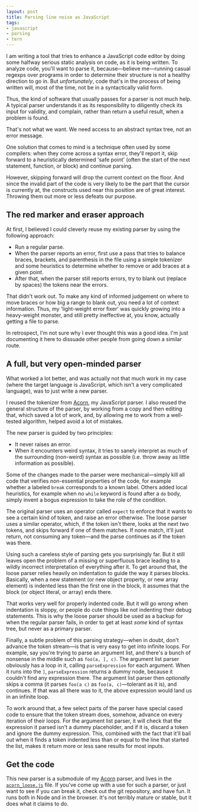 ```yaml
---
layout: post
title: Parsing line noise as JavaScript
tags:
- javascript
- parsing
- tern
---
```


I am writing a tool that tries to enhance a JavaScript code editor by
doing some halfway serious static analysis on code, as it is being
written. To analyze code, you'll want to parse it, because—believe
me—running casual regexps over programs in order to determine their
structure is not a healthy direction to go in. But *unfortunately*,
code that's in the process of being written will, most of the time,
not be in a syntactically valid form.

Thus, the kind of software that usually passes for a parser is not
much help. A typical parser understands it as its responsibility to
diligently check its input for validity, and complain, rather than
return a useful result, when a problem is found.

That's not what we want. We need access to an abstract syntax tree,
not an error message.

One solution that comes to mind is a technique often used by some
compilers: when they come across a syntax error, they'll report it,
skip forward to a heuristically determined 'safe point' (often the
start of the next statement, function, or block) and continue parsing.

However, skipping forward will drop the current context on the floor.
And since the invalid part of the code is very likely to be the part
that the cursor is currently at, the constructs used near this
position are of great interest. Throwing them out more or less defeats
our purpose.

## The red marker and eraser approach

At first, I believed I could cleverly reuse my existing parser by
using the following approach:

* Run a regular parse.
* When the parser reports an error, first use a pass that tries to
  balance braces, brackets, and parenthesis in the file using a simple
  tokenizer and some heuristics to determine whether to remove or add
  braces at a given point.
* After that, when the parser still reports errors, try to blank out
  (replace by spaces) the tokens near the errors.

That didn't work out. To make any kind of informed judgement on where
to move braces or how big a range to blank out, you need a lot of
context information. Thus, my 'light-weight error fixer' was quickly
growing into a heavy-weight monster, and still pretty ineffective at,
you know, actually getting a file to parse.

In retrospect, I'm not sure why I ever thought this was a good idea.
I'm just documenting it here to dissuade other people from going down
a similar route.

## A full, but very open-minded parser

What worked a lot better, and was actually not that much work in my
case (where the target language is JavaScript, which isn't a very
complicated language), was to just write a new parser.

I reused the tokenizer from [Acorn][ac], my JavaScript parser. I also
reused the general structure of the parser, by working from a copy and
then editing that, which saved a lot of work, and, by allowing me to
work from a well-tested algorithm, helped avoid a lot of mistakes.

[ac]: acorn.html

The new parser is guided by two principles:

* It never raises an error.
* When it encounters weird syntax, it tries to sanely interpret as
  much of the surrounding (non-weird) syntax as possible (i.e. throw
  away as little information as possible).

Some of the changes made to the parser were mechanical—simply kill all
code that verifies non-essential properties of the code, for example
whether a labeled `break` corresponds to a known label. Others added
local heuristics, for example when no `while` keyword is found after a
`do` body, simply invent a bogus expression to take the role of the
condition.

The original parser uses an operator called `expect` to enforce that
it wants to see a certain kind of token, and raise an error otherwise.
The loose parser uses a similar operator, which, if the token isn't
there, looks at the next two tokens, and skips forward if one of them
matches. If none match, it'll just return, not consuming any token—and
the parse continues as if the token was there.

Using such a careless style of parsing gets you surprisingly far. But
it still leaves open the problem of a missing or superfluous brace
leading to a wildly incorrect interpretation of everything after it.
To get around that, the loose parser relies heavily on indentation to
guide the way it parses blocks. Basically, when a new statement (or
new object property, or new array element) is indented less than the
first one in the block, it assumes that the block (or object literal,
or array) ends there.

That works very well for properly indented code. But it will go wrong
when indentation is sloppy, or people do cute things like not
indenting their debug statements. This is why the loose parser should
be used as a backup for when the regular parser fails, in order to get
at least *some* kind of syntax tree, but never as a primary parser.

Finally, a subtle problem of this parsing strategy—when in doubt,
don't advance the token stream—is that is very easy to get into
infinite loops. For example, say you're trying to parse an argument
list, and there's a bunch of nonsense in the middle such as `foo(a, ],
c)`. The argument list parser obviously has a loop in it, calling
`parseExpression` for each argument. When it runs into the `]`,
`parseExpression` returns a dummy node, because it couldn't find any
expression there. The argument list parser then *optionally* skips a
comma (it parses `foo(a c)` as `foo(a, c)`—tolerant as it is), and
continues. If that was all there was to it, the above expression would
land us in an infinite loop.

To work around that, a few select parts of the parser have special
cased code to ensure that the token stream does, somehow, advance on
every iteration of their loops. For the argument list parser, it will
check that the expression it parsed isn't a dummy placeholder, and if
it is, discard a token and ignore the dummy expression. This, combined
with the fact that it'll bail out when it finds a token indented less
than or equal to the line that started the list, makes it return more
or less sane results for most inputs.

## Get the code

This new parser is a submodule of my [Acorn][ac] parser, and lives in
the [`acorn_loose.js`][pl] file. If you've come up with a use for such
a parser, or just want to see if you can break it, check out the git
repository, and have fun. It runs both in Node and in the browser.
It's not terribly mature or stable, but it does what it claims to do.

[pl]: https://github.com/marijnh/acorn/blob/master/acorn_loose.js
